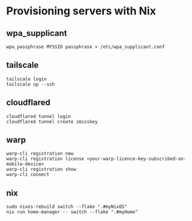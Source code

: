 # Provisioning servers with Nix

## wpa_supplicant
```consol
wpa_passphrase MYSSID passphrase > /etc/wpa_supplicant.conf
```

## tailscale
```consol
tailscale login
tailscale up --ssh
```

## cloudflared
```consol
cloudflared tunnel login
cloudflared tunnel create imisskey
```

## warp

```
warp-cli registration new
warp-cli registration license <your-warp-licence-key-subscribed-on-mobile-device>
warp-cli registration show
warp-cli connect
```

## nix
```consol
sudo nixos-rebuild switch --flake ".#myNixOS"
nix run home-manager -- switch --flake ".#myHome"
```